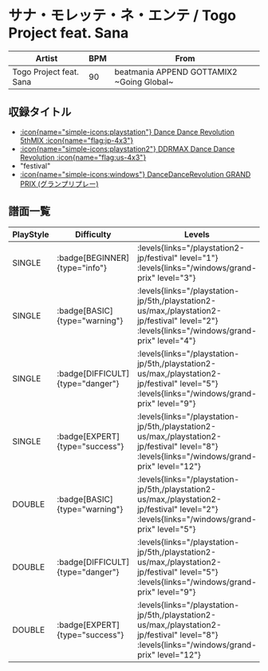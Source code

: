 # サナ・モレッテ・ネ・エンテ / Togo Project feat. Sana

|Artist|BPM|From|
|------|---|----|
|Togo Project feat. Sana|90|beatmania APPEND GOTTAMIX2 ~Going Global~|

## 収録タイトル

- [:icon{name="simple-icons:playstation"} Dance Dance Revolution 5thMIX :icon{name="flag:jp-4x3"}](/playstation-jp/5th)
- [:icon{name="simple-icons:playstation2"} DDRMAX Dance Dance Revolution :icon{name="flag:us-4x3"}](/playstation2-us/max)
- "festival"
- [:icon{name="simple-icons:windows"} DanceDanceRevolution GRAND PRIX (グランプリプレー)](/windows/grand-prix)

## 譜面一覧

|PlayStyle|Difficulty|Levels|Notes|Movie|
|---------|----------|------|-----|-----|
|SINGLE| :badge[BEGINNER]{type="info"}| :levels{links="/playstation2-jp/festival" level="1"} :levels{links="/windows/grand-prix" level="3"}|73/0||
|SINGLE| :badge[BASIC]{type="warning"}| :levels{links="/playstation-jp/5th,/playstation2-us/max,/playstation2-jp/festival" level="2"} :levels{links="/windows/grand-prix" level="4"}|128/0||
|SINGLE| :badge[DIFFICULT]{type="danger"}| :levels{links="/playstation-jp/5th,/playstation2-us/max,/playstation2-jp/festival" level="5"} :levels{links="/windows/grand-prix" level="9"}|190/0||
|SINGLE| :badge[EXPERT]{type="success"}| :levels{links="/playstation-jp/5th,/playstation2-us/max,/playstation2-jp/festival" level="8"} :levels{links="/windows/grand-prix" level="12"}|294/0||
|DOUBLE| :badge[BASIC]{type="warning"}| :levels{links="/playstation-jp/5th,/playstation2-us/max,/playstation2-jp/festival" level="2"} :levels{links="/windows/grand-prix" level="5"}|128/0||
|DOUBLE| :badge[DIFFICULT]{type="danger"}| :levels{links="/playstation-jp/5th,/playstation2-us/max,/playstation2-jp/festival" level="5"} :levels{links="/windows/grand-prix" level="9"}|225/0||
|DOUBLE| :badge[EXPERT]{type="success"}| :levels{links="/playstation-jp/5th,/playstation2-us/max,/playstation2-jp/festival" level="8"} :levels{links="/windows/grand-prix" level="12"}|269/0||
